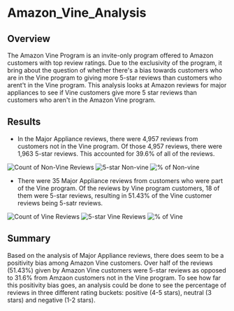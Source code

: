 # Amazon_Vine_Analysis
## Overview
The Amazon Vine Program is an invite-only program offered to Amazon customers with top review ratings. Due to the exclusivity of the program, it bring about the question of whether there's a bias towards customers who are in the Vine program to giving more 5-star reviews than customers who arent't in the Vine program. This analysis looks at Amazon reviews for major appliances to see if Vine customers give more 5 star reviews than customers who aren't in the Amazon Vine program.
## Results
* In the Major Appliance reviews, there were 4,957 reviews from customers not in the Vine program. Of those 4,957 reviews, there were 1,963 5-star reviews. This accounted for 39.6% of all of the reviews.

![Count of Non-Vine Reviews](https://user-images.githubusercontent.com/78454589/121938203-80942100-cd19-11eb-868f-1a67032d26e0.png)
![5-star Non-vine](https://user-images.githubusercontent.com/78454589/121939685-44fa5680-cd1b-11eb-821f-5a9618f2d343.png)
![% of Non-vine](https://user-images.githubusercontent.com/78454589/121940765-7162a280-cd1c-11eb-969b-52e178ad4577.png)

* There were 35 Major Appliance reviews from customers who were part of the Vine program. Of the reviews by Vine program customers, 18 of them were 5-star reviews, resulting in 51.43% of the Vine customer reviews being 5-satr reviews.

![Count of Vine Reviews](https://user-images.githubusercontent.com/78454589/121938237-8ab61f80-cd19-11eb-87b0-c65d19f99c66.png)
![5-star Vine Reviews](https://user-images.githubusercontent.com/78454589/121943731-dff52f80-cd1f-11eb-9869-54812f85686d.png)
![% of Vine](https://user-images.githubusercontent.com/78454589/121945249-90176800-cd21-11eb-9274-cf9bad0bd5cb.png)
## Summary
Based on the analysis of Major Appliance reviews, there does seem to be a positivity bias among Amazon Vine customers. Over half of the reviews (51.43%) given by Amazon Vine customers were 5-star reviews as opposed to 31.6% from Amzaon customers not in the Vine program. To see how far this positivity bias goes, an analysis could be done to see the percentage of reviews in three different rating buckets: positive (4-5 stars), neutral (3 stars) and negative (1-2 stars).

